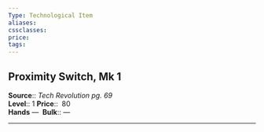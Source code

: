 ```yaml
---
Type: Technological Item
aliases:
cssclasses:
price: 
tags:
---
```

## Proximity Switch, Mk 1

**Source**:: _Tech Revolution pg. 69_  
**Level**:: 1
**Price**::  80  
**Hands** — 
**Bulk**:: —

---